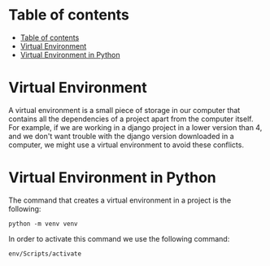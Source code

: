 # Table of contents
- [Table of contents](#table-of-contents)
- [Virtual Environment](#virtual-environment)
- [Virtual Environment in Python](#virtual-environment-in-python)


# Virtual Environment
A virtual environment is a small piece of storage in our computer that contains all the dependencies of a project apart from the computer itself. For example, if we are working in a django project in a lower version than 4, and we don't want trouble with the django version downloaded in a computer, we might use a virtual environment to avoid these conflicts. 

# Virtual Environment in Python
The command that creates a virtual environment in a project is the following: 

```shell 
python -m venv venv
```

In order to activate this command we use the following command: 

```shell 
env/Scripts/activate
```

